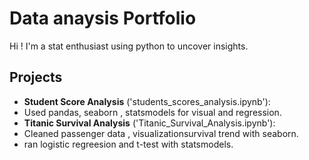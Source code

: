 # Data anaysis Portfolio
Hi ! I'm a stat enthusiast using python to uncover insights.
## Projects
- **Student Score Analysis** ('students_scores_analysis.ipynb'):
- Used pandas, seaborn , statsmodels for visual and regression.
- **Titanic Survival Analysis** ('Titanic_Survival_Analysis.ipynb'):
- Cleaned passenger data , visualizationsurvival trend with seaborn.
- ran logistic regreesion and t-test with statsmodels.

